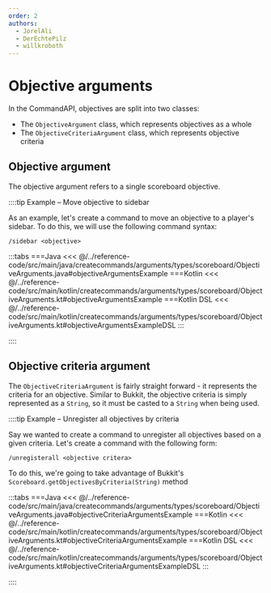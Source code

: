 ```yaml
---
order: 2
authors: 
  - JorelAli
  - DerEchtePilz
  - willkroboth
---
```


# Objective arguments

In the CommandAPI, objectives are split into two classes:

- The `ObjectiveArgument` class, which represents objectives as a whole
- The `ObjectiveCriteriaArgument` class, which represents objective criteria

## Objective argument

The objective argument refers to a single scoreboard objective.

::::tip Example – Move objective to sidebar

As an example, let's create a command to move an objective to a player's sidebar. To do this, we will use the following command syntax:

```mccmd
/sidebar <objective>
```

:::tabs
===Java
<<< @/../reference-code/src/main/java/createcommands/arguments/types/scoreboard/ObjectiveArguments.java#objectiveArgumentsExample
===Kotlin
<<< @/../reference-code/src/main/kotlin/createcommands/arguments/types/scoreboard/ObjectiveArguments.kt#objectiveArgumentsExample
===Kotlin DSL
<<< @/../reference-code/src/main/kotlin/createcommands/arguments/types/scoreboard/ObjectiveArguments.kt#objectiveArgumentsExampleDSL
:::

::::

## Objective criteria argument

The `ObjectiveCriteriaArgument` is fairly straight forward - it represents the criteria for an objective. Similar to Bukkit, the objective criteria is simply represented as a `String`, so it must be casted to a `String` when being used.

::::tip Example – Unregister all objectives by criteria

Say we wanted to create a command to unregister all objectives based on a given criteria. Let's create a command with the following form:

```mccmd
/unregisterall <objective critera>
```

To do this, we're going to take advantage of Bukkit's `Scoreboard.getObjectivesByCriteria(String)` method

:::tabs
===Java
<<< @/../reference-code/src/main/java/createcommands/arguments/types/scoreboard/ObjectiveArguments.java#objectiveCriteriaArgumentsExample
===Kotlin
<<< @/../reference-code/src/main/kotlin/createcommands/arguments/types/scoreboard/ObjectiveArguments.kt#objectiveCriteriaArgumentsExample
===Kotlin DSL
<<< @/../reference-code/src/main/kotlin/createcommands/arguments/types/scoreboard/ObjectiveArguments.kt#objectiveCriteriaArgumentsExampleDSL
:::

::::